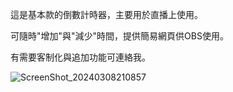 這是基本款的倒數計時器，主要用於直播上使用。

可隨時"增加"與"減少"時間，提供簡易網頁供OBS使用。

有需要客制化與追加功能可連絡我。

![ScreenShot_20240308210857](https://github.com/shiro-shio/countdown_timer/assets/67617035/202f9073-1de2-440c-a160-140692f6d850)
